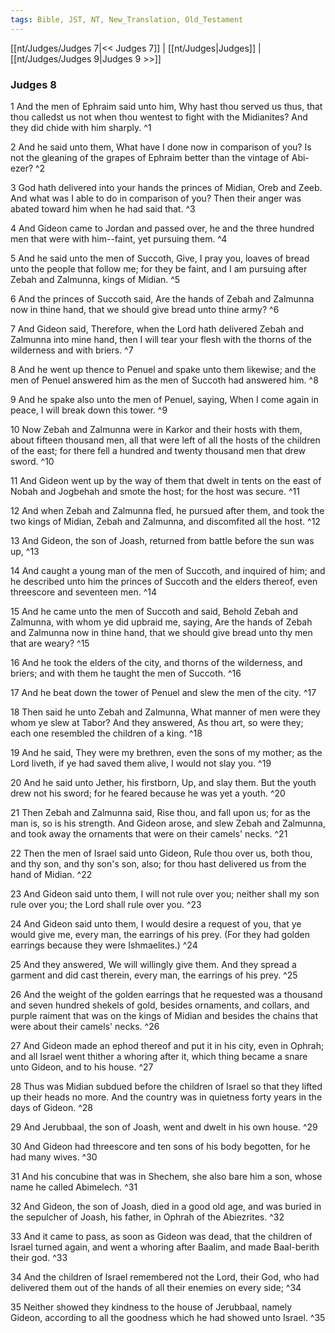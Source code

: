 ```yaml
---
tags: Bible, JST, NT, New_Translation, Old_Testament
---
```


[[nt/Judges/Judges 7|<< Judges 7]] | [[nt/Judges|Judges]] | [[nt/Judges/Judges 9|Judges 9 >>]]

### Judges 8

1 And the men of Ephraim said unto him, Why hast thou served us thus, that thou calledst us not when thou wentest to fight with the Midianites? And they did chide with him sharply.  ^1

2 And he said unto them, What have I done now in comparison of you? Is not the gleaning of the grapes of Ephraim better than the vintage of Abi-ezer?  ^2

3 God hath delivered into your hands the princes of Midian, Oreb and Zeeb. And what was I able to do in comparison of you? Then their anger was abated toward him when he had said that.  ^3

4 And Gideon came to Jordan and passed over, he and the three hundred men that were with him\--faint, yet pursuing them.  ^4

5 And he said unto the men of Succoth, Give, I pray you, loaves of bread unto the people that follow me; for they be faint, and I am pursuing after Zebah and Zalmunna, kings of Midian.  ^5

6 And the princes of Succoth said, Are the hands of Zebah and Zalmunna now in thine hand, that we should give bread unto thine army?  ^6

7 And Gideon said, Therefore, when the Lord hath delivered Zebah and Zalmunna into mine hand, then I will tear your flesh with the thorns of the wilderness and with briers.  ^7

8 And he went up thence to Penuel and spake unto them likewise; and the men of Penuel answered him as the men of Succoth had answered him.  ^8

9 And he spake also unto the men of Penuel, saying, When I come again in peace, I will break down this tower.  ^9

10 Now Zebah and Zalmunna were in Karkor and their hosts with them, about fifteen thousand men, all that were left of all the hosts of the children of the east; for there fell a hundred and twenty thousand men that drew sword.  ^10

11 And Gideon went up by the way of them that dwelt in tents on the east of Nobah and Jogbehah and smote the host; for the host was secure.  ^11

12 And when Zebah and Zalmunna fled, he pursued after them, and took the two kings of Midian, Zebah and Zalmunna, and discomfited all the host.  ^12

13 And Gideon, the son of Joash, returned from battle before the sun was up,  ^13

14 And caught a young man of the men of Succoth, and inquired of him; and he described unto him the princes of Succoth and the elders thereof, even threescore and seventeen men.  ^14

15 And he came unto the men of Succoth and said, Behold Zebah and Zalmunna, with whom ye did upbraid me, saying, Are the hands of Zebah and Zalmunna now in thine hand, that we should give bread unto thy men that are weary?  ^15

16 And he took the elders of the city, and thorns of the wilderness, and briers; and with them he taught the men of Succoth.  ^16

17 And he beat down the tower of Penuel and slew the men of the city.  ^17

18 Then said he unto Zebah and Zalmunna, What manner of men were they whom ye slew at Tabor? And they answered, As thou art, so were they; each one resembled the children of a king.  ^18

19 And he said, They were my brethren, even the sons of my mother; as the Lord liveth, if ye had saved them alive, I would not slay you.  ^19

20 And he said unto Jether, his firstborn, Up, and slay them. But the youth drew not his sword; for he feared because he was yet a youth.  ^20

21 Then Zebah and Zalmunna said, Rise thou, and fall upon us; for as the man is, so is his strength. And Gideon arose, and slew Zebah and Zalmunna, and took away the ornaments that were on their camels\' necks.  ^21

22 Then the men of Israel said unto Gideon, Rule thou over us, both thou, and thy son, and thy son\'s son, also; for thou hast delivered us from the hand of Midian.  ^22

23 And Gideon said unto them, I will not rule over you; neither shall my son rule over you; the Lord shall rule over you.  ^23

24 And Gideon said unto them, I would desire a request of you, that ye would give me, every man, the earrings of his prey. (For they had golden earrings because they were Ishmaelites.)  ^24

25 And they answered, We will willingly give them. And they spread a garment and did cast therein, every man, the earrings of his prey.  ^25

26 And the weight of the golden earrings that he requested was a thousand and seven hundred shekels of gold, besides ornaments, and collars, and purple raiment that was on the kings of Midian and besides the chains that were about their camels\' necks.  ^26

27 And Gideon made an ephod thereof and put it in his city, even in Ophrah; and all Israel went thither a whoring after it, which thing became a snare unto Gideon, and to his house.  ^27

28 Thus was Midian subdued before the children of Israel so that they lifted up their heads no more. And the country was in quietness forty years in the days of Gideon.  ^28

29 And Jerubbaal, the son of Joash, went and dwelt in his own house.  ^29

30 And Gideon had threescore and ten sons of his body begotten, for he had many wives.  ^30

31 And his concubine that was in Shechem, she also bare him a son, whose name he called Abimelech.  ^31

32 And Gideon, the son of Joash, died in a good old age, and was buried in the sepulcher of Joash, his father, in Ophrah of the Abiezrites.  ^32

33 And it came to pass, as soon as Gideon was dead, that the children of Israel turned again, and went a whoring after Baalim, and made Baal-berith their god.  ^33

34 And the children of Israel remembered not the Lord, their God, who had delivered them out of the hands of all their enemies on every side;  ^34

35 Neither showed they kindness to the house of Jerubbaal, namely Gideon, according to all the goodness which he had showed unto Israel.  ^35

 
